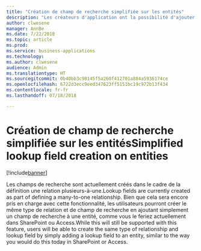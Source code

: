 ```yaml
---
title: "Création de champ de recherche simplifiée sur les entités"
description: "Les créateurs d'application ont la possibilité d'ajouter rapidement un champ de recherche aux entités."
author: clwesene
manager: AnnBe
ms.date: 7/22/2018
ms.topic: article
ms.prod: 
ms.service: business-applications
ms.technology: 
ms.author: clwesene
audience: Admin
ms.translationtype: HT
ms.sourcegitcommit: 0b40bb3c98145f5a260f412701a884a5936174ce
ms.openlocfilehash: 6722d3ecc9eed347623ff5151bc19c972b13f434
ms.contentlocale: fr-fr
ms.lasthandoff: 07/18/2018

---
```

# <a name="simplified-lookup-field-creation-on-entities"></a><span data-ttu-id="2b778-103">Création de champ de recherche simplifiée sur les entités</span><span class="sxs-lookup"><span data-stu-id="2b778-103">Simplified lookup field creation on entities</span></span>


[!include[banner](../../includes/banner.md)]

<span data-ttu-id="2b778-104">Les champs de recherche sont actuellement créés dans le cadre de la définition une relation plusieurs-à-une.</span><span class="sxs-lookup"><span data-stu-id="2b778-104">Lookup fields are currently created as part of defining a many-to-one relationship.</span></span> <span data-ttu-id="2b778-105">Bien que cela sera encore pris en charge avec cette fonctionnalité, les utilisateurs pourront créer le même type de relation et de champ de recherche en ajoutant simplement un champ de recherche à une entité, comme vous le feriez actuellement dans SharePoint ou Access.</span><span class="sxs-lookup"><span data-stu-id="2b778-105">While this will still be supported with this feature, users will be able to create the same type of relationship and lookup field by simply adding a lookup field to an entity, similar to the way you would do this today in SharePoint or Access.</span></span>

